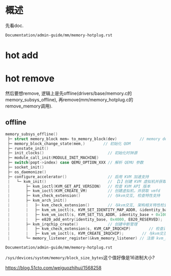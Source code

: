 
# 概述

先看doc.

`Documentation/admin-guide/mm/memory-hotplug.rst`

# hot add

# hot remove

然后要想remove, 逻辑上是先offline(drivers/base/memory.c的memory_subsys_offline), 再remove(mm/memory_hotplug.c的remove_memory调用).

## offline

```cpp
memory_subsys_offline()
 ├─ struct memory_block mem= to_memory_block(dev)          // memory dev转换成 memory_block
 ├─ memory_block_change_state(mem,)        // 初始化 QOM
 ├─ runstate_init()
 ├─ init_clocks()                            // 初始化时钟源
 ├─ module_call_init(MODULE_INIT_MACHINE)
 ├─ switch(popt->index) case QEMU_OPTION_XXX // 解析 QEMU 参数
 ├─ socket_init()
 ├─ os_daemonize()
 ├─ configure_accelerator()                  // 启用 KVM 加速支持
 |   └─ kvm_init()                           // 【1】创建 KVM 虚拟机并获取对应的 fd
 |       ├─ kvm_ioctl(KVM_GET_API_VERSION)   // 检查 KVM API 版本
 |       ├─ kvm_ioctl(KVM_CREATE_VM)         // 创建虚拟机，并获取 vmfd
 |       ├─ kvm_check_extension()            // 与kvm交互, 检查特性支持
 |       ├─ kvm_arch_init()
 |       |   ├─ kvm_check_extension()        // 与kvm交互, 架构相关特性检查
 |       |   ├─ kvm_vm_ioctl(s, KVM_SET_IDENTITY_MAP_ADDR, &identity_base);        // 与kvm交互, 架构相关特性检查
 |       |   ├─ kvm_vm_ioctl(s, KVM_SET_TSS_ADDR, identity_base + 0x1000);        // 与kvm交互, 架构相关特性检查
 |       |   ├─ e820_add_entry(identity_base, 0x4000, E820_RESERVED);        // 
 |       ├─ kvm_irqchip_create()             // 创建中断管理
 |       |   ├─ kvm_check_extension(s, KVM_CAP_IRQCHIP)        // 检查irqchip功能
 |       |   ├─ kvm_vm_ioctl(s, KVM_CREATE_IRQCHIP);        // 与kvm交互, 架构相关特性检查
 |       └─ memory_listener_register(&kvm_memory_listener) // 注册 kvm_memory_listener
```

`Documentation/admin-guide/mm/memory-hotplug.rst`

`/sys/devices/system/memory/block_size_bytes`这个值好像是16进制大小?

https://blog.51cto.com/weiguozhihui/1568258